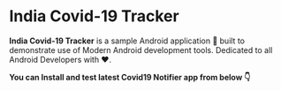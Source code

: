 # India Covid-19 Tracker
**India Covid-19 Tracker** is a sample Android application 📱 built to demonstrate use of Modern Android development tools. Dedicated to all Android Developers with ❤️.

**You can Install and test latest Covid19 Notifier app from below 👇**

